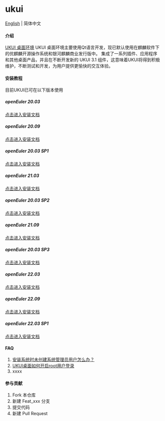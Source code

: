 # ukui

[English](./README.en.md) | 简体中文

#### 介绍
[UKUI 桌面环境](https://www.ukui.org/)
UKUI 桌面环境主要使用Qt语言开发，现已默认使用在麒麟软件下的优麒麟开源操作系统和银河麒麟商业发行版中。 集成了一系列插件、应用程序和其他桌面产品，并且在不断开发新的 UKUI 3.1 组件，这意味着UKUI将得到积极维护，不断测试和开发，为用户提供更愉快的交互体验。

#### 安装教程
目前UKUI已可在以下版本使用
##### openEuler 20.03 
[点击进入安装文档](./openEuler_UKUI_offline_install_cn.md)
##### openEuler 20.09
[点击进入安装文档](https://gitee.com/openeuler/docs/blob/stable2-20.09/docs/zh/docs/Installation/%E5%AE%89%E8%A3%85UKUI.md)
##### openEuler 20.03 SP1
[点击进入安装文档](https://gitee.com/openeuler/docs/blob/stable2-20.03_LTS_SP1/docs/zh/docs/desktop/%E5%AE%89%E8%A3%85UKUI.md)
##### openEuler 21.03
[点击进入安装文档](https://gitee.com/openeuler/docs/blob/stable2-21.03/docs/zh/docs/desktop/%E5%AE%89%E8%A3%85UKUI.md)
##### openEuler 20.03 SP2
[点击进入安装文档](https://gitee.com/openeuler/docs/blob/stable2-20.03_LTS_SP2/docs/zh/docs/desktop/%E5%AE%89%E8%A3%85UKUI.md)
##### openEuler 21.09
[点击进入安装文档](https://gitee.com/openeuler/docs/blob/stable2-21.09/docs/zh/docs/desktop/%E5%AE%89%E8%A3%85UKUI.md)
##### openEuler 20.03 SP3
[点击进入安装文档](https://gitee.com/openeuler/docs/blob/stable2-20.03_LTS_SP3/docs/zh/docs/desktop/%E5%AE%89%E8%A3%85UKUI.md)
##### openEuler 22.03
[点击进入安装文档](https://gitee.com/openeuler/docs/blob/stable2-22.03_LTS/docs/zh/docs/desktop/%E5%AE%89%E8%A3%85UKUI.md)
##### openEuler 22.09
[点击进入安装文档](https://gitee.com/openeuler/docs/blob/stable2-22.09/docs/zh/docs/desktop/%E5%AE%89%E8%A3%85UKUI.md)
##### openEuler 22.03 SP1
[点击进入安装文档](https://gitee.com/openeuler/docs/blob/stable2-22.03_LTS_SP1/docs/zh/docs/desktop/%E5%AE%89%E8%A3%85UKUI.md)
#### FAQ

1.  [安装系统时未创建系统管理员用户怎么办？](https://gitee.com/openeuler/ukui/issues/I5Q8K9?from=project-issue)
2.  [UKUI桌面如何开启root用户登录](https://gitee.com/openeuler/ukui/issues/I5Q8KE?from=project-issue)
3.  xxxx

#### 参与贡献

1.  Fork 本仓库
2.  新建 Feat_xxx 分支
3.  提交代码
4.  新建 Pull Request